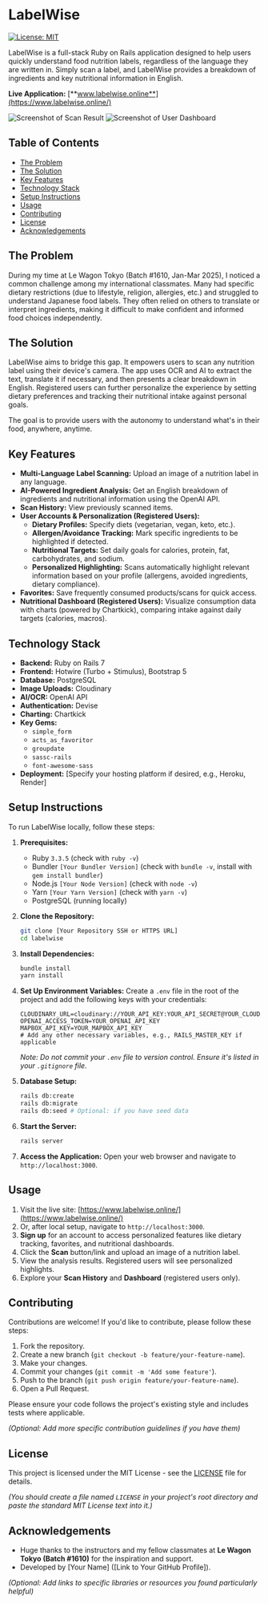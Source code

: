 # LabelWise

[![License: MIT](https://img.shields.io/badge/License-MIT-yellow.svg)](https://opensource.org/licenses/MIT)

LabelWise is a full-stack Ruby on Rails application designed to help users quickly understand food nutrition labels, regardless of the language they are written in. Simply scan a label, and LabelWise provides a breakdown of ingredients and key nutritional information in English.

**Live Application:** [**www.labelwise.online**](https://www.labelwise.online/)

![Screenshot of Scan Result]()
![Screenshot of User Dashboard]()

## Table of Contents

*   [The Problem](#the-problem)
*   [The Solution](#the-solution)
*   [Key Features](#key-features)
*   [Technology Stack](#technology-stack)
*   [Setup Instructions](#setup-instructions)
*   [Usage](#usage)
*   [Contributing](#contributing)
*   [License](#license)
*   [Acknowledgements](#acknowledgements)

## The Problem

During my time at Le Wagon Tokyo (Batch #1610, Jan-Mar 2025), I noticed a common challenge among my international classmates. Many had specific dietary restrictions (due to lifestyle, religion, allergies, etc.) and struggled to understand Japanese food labels. They often relied on others to translate or interpret ingredients, making it difficult to make confident and informed food choices independently.

## The Solution

LabelWise aims to bridge this gap. It empowers users to scan any nutrition label using their device's camera. The app uses OCR and AI to extract the text, translate it if necessary, and then presents a clear breakdown in English. Registered users can further personalize the experience by setting dietary preferences and tracking their nutritional intake against personal goals.

The goal is to provide users with the autonomy to understand what's in their food, anywhere, anytime.

## Key Features

*   **Multi-Language Label Scanning:** Upload an image of a nutrition label in any language.
*   **AI-Powered Ingredient Analysis:** Get an English breakdown of ingredients and nutritional information using the OpenAI API.
*   **Scan History:** View previously scanned items.
*   **User Accounts & Personalization (Registered Users):**
    *   **Dietary Profiles:** Specify diets (vegetarian, vegan, keto, etc.).
    *   **Allergen/Avoidance Tracking:** Mark specific ingredients to be highlighted if detected.
    *   **Nutritional Targets:** Set daily goals for calories, protein, fat, carbohydrates, and sodium.
    *   **Personalized Highlighting:** Scans automatically highlight relevant information based on your profile (allergens, avoided ingredients, dietary compliance).
*   **Favorites:** Save frequently consumed products/scans for quick access.
*   **Nutritional Dashboard (Registered Users):** Visualize consumption data with charts (powered by Chartkick), comparing intake against daily targets (calories, macros).

## Technology Stack

*   **Backend:** Ruby on Rails 7
*   **Frontend:** Hotwire (Turbo + Stimulus), Bootstrap 5
*   **Database:** PostgreSQL
*   **Image Uploads:** Cloudinary
*   **AI/OCR:** OpenAI API
*   **Authentication:** Devise
*   **Charting:** Chartkick
*   **Key Gems:**
    *   `simple_form`
    *   `acts_as_favoritor`
    *   `groupdate`
    *   `sassc-rails`
    *   `font-awesome-sass`
*   **Deployment:** [Specify your hosting platform if desired, e.g., Heroku, Render]

## Setup Instructions

To run LabelWise locally, follow these steps:

1.  **Prerequisites:**
    *   Ruby `3.3.5` (check with `ruby -v`)
    *   Bundler `[Your Bundler Version]` (check with `bundle -v`, install with `gem install bundler`)
    *   Node.js `[Your Node Version]` (check with `node -v`)
    *   Yarn `[Your Yarn Version]` (check with `yarn -v`)
    *   PostgreSQL (running locally)

2.  **Clone the Repository:**
    ```bash
    git clone [Your Repository SSH or HTTPS URL]
    cd labelwise
    ```

3.  **Install Dependencies:**
    ```bash
    bundle install
    yarn install
    ```

4.  **Set Up Environment Variables:**
    Create a `.env` file in the root of the project and add the following keys with your credentials:
    ```plaintext
    CLOUDINARY_URL=cloudinary://YOUR_API_KEY:YOUR_API_SECRET@YOUR_CLOUD_NAME
    OPENAI_ACCESS_TOKEN=YOUR_OPENAI_API_KEY
    MAPBOX_API_KEY=YOUR_MAPBOX_API_KEY
    # Add any other necessary variables, e.g., RAILS_MASTER_KEY if applicable
    ```
    *Note: Do not commit your `.env` file to version control. Ensure it's listed in your `.gitignore` file.*

5.  **Database Setup:**
    ```bash
    rails db:create
    rails db:migrate
    rails db:seed # Optional: if you have seed data
    ```

6.  **Start the Server:**
    ```bash
    rails server
    ```

7.  **Access the Application:**
    Open your web browser and navigate to `http://localhost:3000`.

## Usage

1.  Visit the live site: [https://www.labelwise.online/](https://www.labelwise.online/)
2.  Or, after local setup, navigate to `http://localhost:3000`.
3.  **Sign up** for an account to access personalized features like dietary tracking, favorites, and nutritional dashboards.
4.  Click the **Scan** button/link and upload an image of a nutrition label.
5.  View the analysis results. Registered users will see personalized highlights.
6.  Explore your **Scan History** and **Dashboard** (registered users only).

## Contributing

Contributions are welcome! If you'd like to contribute, please follow these steps:

1.  Fork the repository.
2.  Create a new branch (`git checkout -b feature/your-feature-name`).
3.  Make your changes.
4.  Commit your changes (`git commit -m 'Add some feature'`).
5.  Push to the branch (`git push origin feature/your-feature-name`).
6.  Open a Pull Request.

Please ensure your code follows the project's existing style and includes tests where applicable.

*(Optional: Add more specific contribution guidelines if you have them)*

## License

This project is licensed under the MIT License - see the [LICENSE](LICENSE) file for details.

*(You should create a file named `LICENSE` in your project's root directory and paste the standard MIT License text into it.)*

## Acknowledgements

*   Huge thanks to the instructors and my fellow classmates at **Le Wagon Tokyo (Batch #1610)** for the inspiration and support.
*   Developed by [Your Name] ([Link to Your GitHub Profile]).

*(Optional: Add links to specific libraries or resources you found particularly helpful)*
